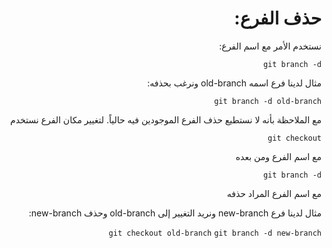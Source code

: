 <div dir="rtl" styyle="text-align:right">

# حذف الفرع:

نستخدم الأمر مع اسم الفرع:

`git branch -d`

مثال لدينا فرع اسمه old-branch ونرغب بحذفه:

`git branch -d old-branch`

مع الملاحظة بأنه لا نستطيع حذف الفرع الموجودين فيه حالياً. لتغيير مكان الفرع نستخدم

`git checkout`

مع اسم الفرع ومن بعده

`git branch -d`

مع اسم الفرع المراد حذفه

مثال لدينا فرع new-branch ونريد التغيير إلى old-branch وحذف new-branch:

`git checkout old-branch`
`git branch -d new-branch`

</div>